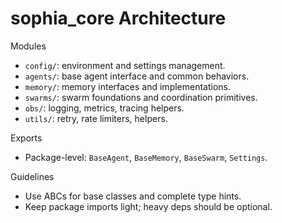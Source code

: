 # sophia_core Architecture

Modules
- `config/`: environment and settings management.
- `agents/`: base agent interface and common behaviors.
- `memory/`: memory interfaces and implementations.
- `swarms/`: swarm foundations and coordination primitives.
- `obs/`: logging, metrics, tracing helpers.
- `utils/`: retry, rate limiters, helpers.

Exports
- Package-level: `BaseAgent`, `BaseMemory`, `BaseSwarm`, `Settings`.

Guidelines
- Use ABCs for base classes and complete type hints.
- Keep package imports light; heavy deps should be optional.
